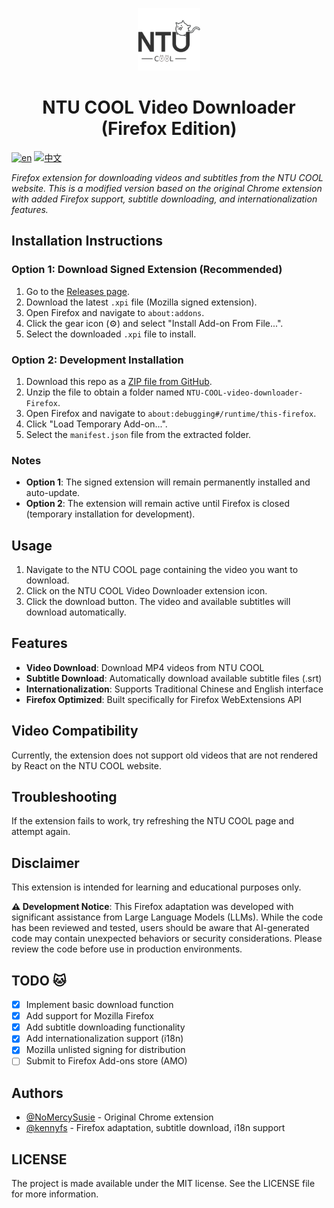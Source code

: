 <p align="center">
  <img src="/icons/icon128.png" width="100" height="100"/>
</p>

<h1 align="center">NTU COOL Video Downloader (Firefox Edition)</h1>

[![en](https://img.shields.io/badge/lang-en-red)](https://github.com/kennyfs/NTU-COOL-video-downloader-Firefox/blob/main/README.md)
[![中文](https://img.shields.io/badge/lang-中文-green.svg)](https://github.com/kennyfs/NTU-COOL-video-downloader-Firefox/blob/main/README.zh-TW.md)

*Firefox extension for downloading videos and subtitles from the NTU COOL website. This is a modified version based on the original Chrome extension with added Firefox support, subtitle downloading, and internationalization features.*

## Installation Instructions

### Option 1: Download Signed Extension (Recommended)

1. Go to the [Releases page](https://github.com/kennyfs/NTU-COOL-video-downloader-Firefox/releases).
2. Download the latest `.xpi` file (Mozilla signed extension).
3. Open Firefox and navigate to `about:addons`.
4. Click the gear icon (⚙️) and select "Install Add-on From File...".
5. Select the downloaded `.xpi` file to install.

### Option 2: Development Installation

1. Download this repo as a [ZIP file from GitHub](https://github.com/kennyfs/NTU-COOL-video-downloader-Firefox.git).
2. Unzip the file to obtain a folder named `NTU-COOL-video-downloader-Firefox`.
3. Open Firefox and navigate to `about:debugging#/runtime/this-firefox`.
4. Click "Load Temporary Add-on...".
5. Select the `manifest.json` file from the extracted folder.

### Notes

- **Option 1**: The signed extension will remain permanently installed and auto-update.
- **Option 2**: The extension will remain active until Firefox is closed (temporary installation for development).

## Usage

1. Navigate to the NTU COOL page containing the video you want to download.
2. Click on the NTU COOL Video Downloader extension icon.
3. Click the download button. The video and available subtitles will download automatically.

## Features

- **Video Download**: Download MP4 videos from NTU COOL
- **Subtitle Download**: Automatically download available subtitle files (.srt)
- **Internationalization**: Supports Traditional Chinese and English interface
- **Firefox Optimized**: Built specifically for Firefox WebExtensions API

## Video Compatibility

Currently, the extension does not support old videos that are not rendered by React on the NTU COOL website.

## Troubleshooting

If the extension fails to work, try refreshing the NTU COOL page and attempt again.

## Disclaimer

This extension is intended for learning and educational purposes only.

**⚠️ Development Notice**: This Firefox adaptation was developed with significant assistance from Large Language Models (LLMs). While the code has been reviewed and tested, users should be aware that AI-generated code may contain unexpected behaviors or security considerations. Please review the code before use in production environments.

## TODO 🐱

- [x] Implement basic download function
- [x] Add support for Mozilla Firefox
- [x] Add subtitle downloading functionality
- [x] Add internationalization support (i18n)
- [x] Mozilla unlisted signing for distribution
- [ ] Submit to Firefox Add-ons store (AMO)

## Authors

- [@NoMercySusie](https://github.com/willychen0146) - Original Chrome extension
- [@kennyfs](https://github.com/kennyfs) - Firefox adaptation, subtitle download, i18n support

## LICENSE

The project is made available under the MIT license. See the LICENSE file for more information.
